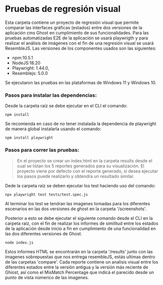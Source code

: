 # Pruebas de regresión visual

Esta carpeta contiene un proyecto de regresión visual que permite comparar las interfaces gráficas (estados) entre dos versiones de la aplicación cms Ghost en cumplimiento de sus funcionalidades. Para las pruebas automatizadas E2E de la aplicación se usará playwrigth y para realizar el análisis de imágenes con el fin de una regresión visual se usará ResembleJS. Las versiones de los componentes usados son las siguientes:

- npm:10.5.1
- NodeJS:18.20
- Playwright: 1.44.0,
- Resemblejs: 5.0.0

Se ejecutaron las pruebas en las plataformas de Windows 11 y Windows 10.

### Pasos para instalar las dependencias:

Desde la carpeta raíz se debe ejecutar en el CLI el comando:
```
npm install
```
Se recomienda en caso de no tener instalada la dependencia de playwright de manera global instalarla usando el comando:

```
npm install playwright
```
### Pasos para correr las pruebas:
> En el proyecto se crear un index.html en la carpeta results desde el cual se listan los 5 reportes generados para su visualización. El proyecto viene por defecto con el reporte generado, si desea ejecutar los pasos puede realizarlo y obtendra un resultado similar.

Dede la carpeta raíz se deben ejecutar los test haciendo uso del comando:

```
npx playwright test tests/test.spec.js
```

Al terminar los test se tendran las imagenes tomadas para los diferentes escenarios en las dos versiones de ghost en la carpeta '/screenshots'.

Posterior a esto se debe ejecutar el siguiente comando desde el CLI en la carpeta raíz, con el fin de realizar los informes de similitud entre los estados de la aplicación desde inicio a fin en cumplimiento de una funcionalidad en las dos diferentes versiones de Ghost.

```
node index.js
```
Estos informes HTML se encontrarán en la carpeta '/results' junto con las imagenes sobrepuestas que nos entrega resembleJS, estás ultimas dentro de las carpetas 'compare'. Cada reporte contiene un analísis visual entre los diferentes estados entre la versión antigua y la versión más reciente de Ghiost, así como el MisMatch Percentage que indicá el parecido desde un punto de vista númerico de las imagenes. 


